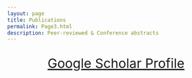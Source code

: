 ```yaml
---
layout: page
title: Publications
permalink: Page3.html
description: Peer-reviewed & Conference abstracts
---
```

<center>
  <p style="font-size:30px">
    <a href="https://scholar.google.com/citations?user=uEd0tRMAAAAJ&hl=en" target="_blank">Google Scholar Profile</a>
  </p>
</center>
